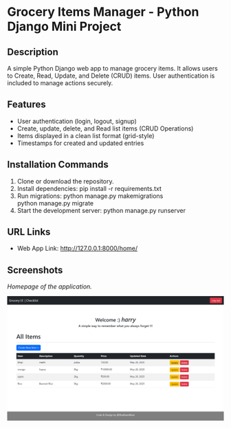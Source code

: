 # Grocery Items Manager - Python Django Mini Project

## Description
A simple Python Django web app to manage grocery items. It allows users to Create, Read, Update, and Delete (CRUD) items. User authentication is included to manage actions securely.

## Features
- User authentication (login, logout, signup)
- Create, update, delete, and Read list items  (CRUD Operations)
- Items displayed in a clean list format (grid-style)
- Timestamps for created and updated entries

## Installation Commands 
1. Clone or download the repository.
2. Install dependencies:
   pip install -r requirements.txt
3. Run migrations:
   python manage.py makemigrations  
   python manage.py migrate
4. Start the development server:
   python manage.py runserver

## URL Links
- Web App Link: http://127.0.0.1:8000/home/

## Screenshots
*Homepage of the application.*

![Homepage](templates/screencapture-127-0-0-1-8000-home-2025-05-20-21_19_31.png)



